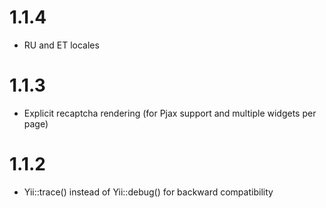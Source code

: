 1.1.4
=====
- RU and ET locales

1.1.3
=====
- Explicit recaptcha rendering (for Pjax support and multiple widgets per page)

1.1.2
=====
- Yii::trace() instead of Yii::debug() for backward compatibility
